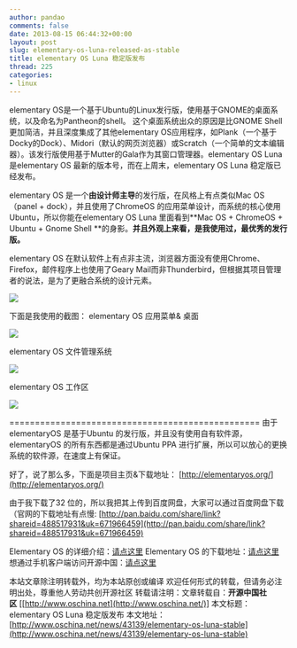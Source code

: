 ```yaml
---
author: pandao
comments: false
date: 2013-08-15 06:44:32+00:00
layout: post
slug: elementary-os-luna-released-as-stable
title: elementary OS Luna 稳定版发布
thread: 225
categories:
- linux
---
```




elementary OS是一个基于Ubuntu的Linux发行版，使用基于GNOME的桌面系统，以及命名为Pantheon的shell。 这个桌面系统出众的原因是比GNOME Shell更加简洁，并且深度集成了其他elementary OS应用程序，如Plank（一个基于Docky的Dock）、Midori（默认的网页浏览器）或Scratch（一个简单的文本编辑器）。该发行版使用基于Mutter的Gala作为其窗口管理器。elementary OS Luna 是elementary OS 最新的版本号，而在上周末，elementary OS Luna 稳定版已经发布。

elementary OS 是一个**由设计师主导**的发行版，在风格上有点类似Mac OS（panel + dock），并且使用了ChromeOS 的应用菜单设计，而系统的核心使用Ubuntu，所以你能在elementary OS Luna 里面看到**Mac OS + ChromeOS + Ubuntu + Gnome Shell **的身影。**并且外观上来看，是我使用过，最优秀的发行版。**

elementary OS 在默认软件上有点非主流，浏览器方面没有使用Chrome、Firefox，邮件程序上也使用了Geary Mail而非Thunderbird，但根据其项目管理者的说法，是为了更融合系统的设计元素。


![](http://www.ubuntusoft.com/data/attachment/forum/201308/12/130411l1wb8f3ttzb617sz.png)


下面是我使用的截图：
elementary OS 应用菜单& 桌面


![](http://www.ubuntusoft.com/data/attachment/forum/201308/12/130534sxz4gfialz7xzc3l.jpg)


elementary OS 文件管理系统


![](http://www.ubuntusoft.com/data/attachment/forum/201308/12/130601jucklo2zclz73jvl.png)


elementary OS 工作区


![](http://www.ubuntusoft.com/data/attachment/forum/201308/12/130632vrqtj60oc34r0csh.jpg)


=================================================
由于elementaryOS 是基于Ubuntu 的发行版，并且没有使用自有软件源，elementaryOS 的所有东西都是通过Ubuntu PPA 进行扩展，所以可以放心的更换系统的软件源，在速度上有保证。


好了，说了那么多，下面是项目主页&下载地址：
[http://elementaryos.org/](http://elementaryos.org/)

由于我下载了32 位的，所以我把其上传到百度网盘，大家可以通过百度网盘下载（官网的下载地址有点慢:
[http://pan.baidu.com/share/link?shareid=488517931&uk=671966459](http://pan.baidu.com/share/link?shareid=488517931&uk=671966459)








Elementary OS 的详细介绍：[请点这里](http://www.oschina.net/p/elementary-os)
Elementary OS 的下载地址：[请点这里](http://www.oschina.net/action/project/go?id=12776&p=download)
想通过手机客户端访问开源中国：[请点这里](http://www.oschina.net/app)






本站文章除注明转载外，均为本站原创或编译
欢迎任何形式的转载，但请务必注明出处，尊重他人劳动共创开源社区
转载请注明：文章转载自：**开源中国社区** [[http://www.oschina.net](http://www.oschina.net/)]
本文标题：elementary OS Luna 稳定版发布
本文地址：[http://www.oschina.net/news/43139/elementary-os-luna-stable](http://www.oschina.net/news/43139/elementary-os-luna-stable)
